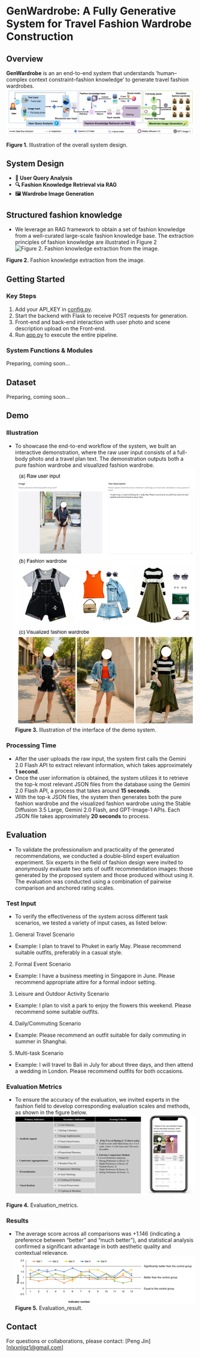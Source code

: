 # GenWardrobe: A Fully Generative System for Travel Fashion Wardrobe Construction

## Overview
**GenWardrobe** is an an end-to-end system that understands ‘human–complex context constraint–fashion knowledge’ to generate travel fashion wardrobes.
![Figure 1. Illustration of the overall system design.](framework.png)

**Figure 1.** Illustration of the overall system design.

## System Design
- **👤 User Query Analysis**
- **🔍 Fashion Knowledge Retrieval via RAG**
- **🖼️ Wardrobe Image Generation**

## Structured fashion knowledge
- We leverage an RAG framework to obtain a set of fashion knowledge from a well-curated large-scale fashion knowledge base. The extraction principles of fashion knowledge are illustrated in Figure 2
![Figure 2. Fashion knowledge extraction from the image.](extraction.png)

**Figure 2.** Fashion knowledge extraction from the image.

## Getting Started
### Key Steps
1. Add your API_KEY in [config.py](config.py).
2. Start the backend with Flask to receive POST requests for generation.
3. Front-end and back-end interaction with user photo and scene description upload on the Front-end.
4. Run [app.py](app.py) to execute the entire pipeline.
###  System Functions & Modules
Preparing, coming soon...

## Dataset  
Preparing, coming soon...

## Demo
### Illustration
- To showcase the end-to-end workflow of the system, we built an interactive demonstration, where the raw user input consists of a full-body photo and a travel plan text. The demonstration outputs both a pure fashion wardrobe and visualized fashion wardrobe.
![Figure 3. Illustration of the interface of the demo system.](front_end_interface.png)
**Figure 3.** Illustration of the interface of the demo system.

### Processing Time
- After the user uploads the raw input, the system first calls the Gemini 2.0 Flash API to extract relevant information, which takes approximately **1 second**.
- Once the user information is obtained, the system utilizes it to retrieve the top-k most relevant JSON files from the database using the Gemini 2.0 Flash API, a process that takes around **15 seconds**.
- With the top-k JSON files, the system then generates both the pure fashion wardrobe and the visualized fashion wardrobe using the Stable Diffusion 3.5 Large, Gemini 2.0 Flash, and GPT-Image-1 APIs. Each JSON file takes approximately **20 seconds** to process.

## Evaluation
- To validate the professionalism and practicality of the generated recommendations, we conducted a double-blind expert evaluation experiment. Six experts in the field of fashion design were invited to anonymously evaluate two sets of outfit recommendation images: those generated by the proposed system and those produced without using it. The evaluation was conducted using a combination of pairwise comparison and anchored rating scales.
### Test Input
- To verify the effectiveness of the system across different task scenarios, we tested a variety of input cases, as listed below:
1. General Travel Scenario
- Example: I plan to travel to Phuket in early May. Please recommend suitable outfits, preferably in a casual style.
2. Formal Event Scenario
- Example: I have a business meeting in Singapore in June. Please recommend appropriate attire for a formal indoor setting.
3. Leisure and Outdoor Activity Scenario
- Example: I plan to visit a park to enjoy the flowers this weekend. Please recommend some suitable outfits.
4. Daily/Commuting Scenario
- Example: Please recommend an outfit suitable for daily commuting in summer in Shanghai.
5. Multi-task Scenario
- Example: I will travel to Bali in July for about three days, and then attend a wedding in London. Please recommend outfits for both occasions.
### Evaluation Metrics
- To ensure the accuracy of the evaluation, we invited experts in the fashion field to develop corresponding evaluation scales and methods, as shown in the figure below.
![Figure 4. Evaluation_metrics.](evaluation_metrics.png)

**Figure 4.** Evaluation_metrics.

### Results
- The average score across all comparisons was +1.146 (indicating a preference between “better” and “much better”), and statistical analysis confirmed a significant advantage in both aesthetic quality and contextual relevance.
![Figure 5. Evaluation_result.](evaluation_result.png)
**Figure 5.** Evaluation_result.

## Contact
For questions or collaborations, please contact:
[Peng Jin]
[nlxxnlgz1@gmail.com]
